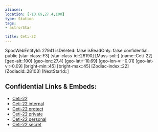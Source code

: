 ```yaml
---
aliases: 
location: [-10.69,27.4,100]
type: Station
tags:
- astro/Star

title: Ceti-22
---
```

SpocWebEntityId: 27941
isDeleted: false
isReadOnly: false
confidential: public
[star-class::F3]
[star-class-id::28190]
[Mass-sol::]
[name::Ceti-22]
[geo-alt::100]
[geo-lon::27.4]
[geo-lat::-10.69]
[geo-lon-v::-0.01]
[geo-lat-v::-0.09]
[bright-min::45]
[bright-max::45]
[Zodiac-index::22]
[ZodiacId::28103]
[NextStarId::]



## Confidential Links & Embeds: 
- [Ceti-22](../../../_public/astro/Star/Ceti-22.md) 
- [Ceti-22.internal](../../../_internal/astro/Star/Ceti-22.internal.md) 
- [Ceti-22.protect](../../../_protect/astro/Star/Ceti-22.protect.md) 
- [Ceti-22.private](../../../_private/astro/Star/Ceti-22.private.md) 
- [Ceti-22.personal](../../../_personal/astro/Star/Ceti-22.personal.md) 
- [Ceti-22.secret](../../../_secret/astro/Star/Ceti-22.secret.md)

